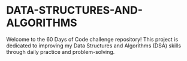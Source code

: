 # DATA-STRUCTURES-AND-ALGORITHMS
Welcome to the 60 Days of Code challenge repository! This project is dedicated to improving my Data Structures and Algorithms (DSA) skills through daily practice and problem-solving.
